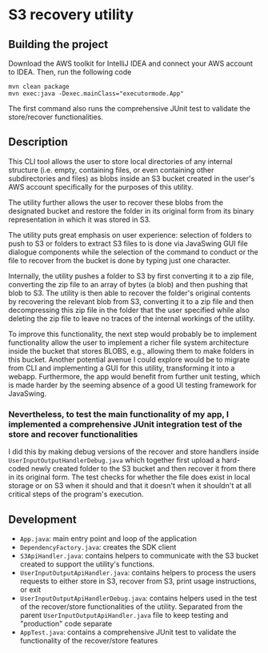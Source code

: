 

# S3 recovery utility

## Building the project
Download the AWS toolkit for IntelliJ IDEA and connect your AWS account to IDEA. Then, run the following code

```
mvn clean package
mvn exec:java -Dexec.mainClass="executormode.App" 
```
The first command also runs the comprehensive JUnit test to validate the store/recover functionalities.

## Description
This CLI tool allows the user to store local directories of any internal structure (i.e. empty, containing files, or even containing other subdirectories and files) as blobs inside an S3 bucket created in the user's AWS account specifically for the purposes of this utility.

The utility further allows the user to recover these blobs from the designated bucket and restore the folder in its original form from its binary representation in which it was stored in S3.

The utility puts great emphasis on user experience: selection of folders to push to S3 or folders to extract S3 files to is done via JavaSwing GUI file dialogue components while the selection of the command to conduct or the file to recover from the bucket is done by typing just one character.

Internally, the utility pushes a folder to S3 by first converting it to a zip file, converting the zip file to an array of bytes (a blob) and then pushing that blob to S3. The utility is then able to recover the folder's original contents by recovering the relevant blob from S3, converting it to a zip file and then decompressing this zip file in the folder that the user specified while also deleting the zip file to leave no traces of the internal workings of the utility.

To improve this functionality, the next step would probably be to implement functionality allow the user to implement a richer file system architecture inside the bucket that stores BLOBS, e.g., allowing them to make folders in this bucket. Another potential avenue I could explore would be to migrate from CLI and implementing a GUI for this utility, transforming it into a webapp. Furthermore, the app would benefit from further unit testing, which is made harder by the seeming absence of a good UI testing framework for JavaSwing. 

### Nevertheless, to test the main functionality of my app, I implemented a comprehensive JUnit integration test of the store and recover functionalities 
I did this by making debug versions of the recover and store handlers inside `UserInputOutputHandlerDebug.java` which together first upload a hard-coded newly created folder to the S3 bucket and then recover it from there in its original form. The test checks for whether the file does exist in local storage or on S3 when it should and that it doesn't when it shouldn't at all critical steps of the program's execution.

## Development

- `App.java`: main entry point and loop of the application
- `DependencyFactory.java`: creates the SDK client
- `S3ApiHandler.java`: contains helpers to communicate with the S3 bucket created to support the utility's functions.
- `UserInputOutputApiHandler.java`: contains helpers to process the users requests to either store in S3, recover from S3, print usage instructions, or exit
- `UserInputOutputApiHandlerDebug.java`: contains helpers used in the test of the recover/store functionalities of the utility. Separated from the parent `UserInputOutputApiHandler.java` file to keep testing and "production" code separate
- `AppTest.java`: contains a comprehensive JUnit test to validate the functionality of the recover/store features 

